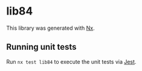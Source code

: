# lib84

This library was generated with [Nx](https://nx.dev).

## Running unit tests

Run `nx test lib84` to execute the unit tests via [Jest](https://jestjs.io).
